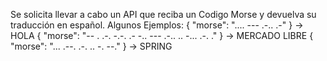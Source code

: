 Se solicita llevar a cabo un API que reciba un Codigo Morse y devuelva su
traducción en español.
Algunos Ejemplos:
{ "morse": ".... --- .-.. .-" } -> HOLA
{ "morse": "-- . .-. -.-. .- -.. ---   .-.. .. -... .-. ." } -> MERCADO LIBRE
{ "morse": "... .--. .-. .. -. --." } -> SPRING